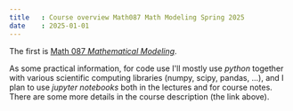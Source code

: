```yaml
---
title   : Course overview Math087 Math Modeling Spring 2025
date    : 2025-01-01
---
```

  
The first is [Math 087 *Mathematical Modeling*](/course-assets/2025-spring--Math087-MathematicalModelling.pdf).
  
As some practical information, for code use I'll mostly use *python*
together with various scientific computing libraries (numpy, scipy,
pandas, ...), and I plan to use *jupyter notebooks* both in the
lectures and for course notes. There are some more details in the
course description (the link above).
  
